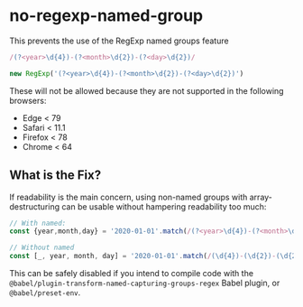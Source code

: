 # no-regexp-named-group

This prevents the use of the RegExp named groups feature

```js
/(?<year>\d{4})-(?<month>\d{2})-(?<day>\d{2})/

new RegExp('(?<year>\d{4})-(?<month>\d{2})-(?<day>\d{2})')
```

These will not be allowed because they are not supported in the following browsers:

 - Edge < 79
 - Safari < 11.1
 - Firefox < 78
 - Chrome < 64


## What is the Fix?

If readability is the main concern, using non-named groups with array-destructuring can be usable without hampering readability too much:

```js
// With named:
const {year,month,day} = '2020-01-01'.match(/(?<year>\d{4})-(?<month>\d{2})-(?<day>\d{2})/).groups

// Without named
const [_, year, month, day] = '2020-01-01'.match(/(\d{4})-(\d{2})-(\d{2})/) || []
```

This can be safely disabled if you intend to compile code with the `@babel/plugin-transform-named-capturing-groups-regex` Babel plugin, or `@babel/preset-env`.
